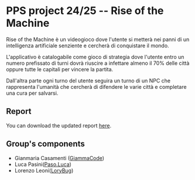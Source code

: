 # PPS project 24/25 -- Rise of the Machine

Rise of the Machine è un videogioco dove l'utente si metterà nei panni di un intelligenza artificiale senziente 
e cercherà di conquistare il mondo.

L'applicativo è catalogabile come gioco di strategia dove l'utente entro
un numero prefissato di turni dovrà riuscire a infettare almeno il 70%
delle città oppure tutte le capitali per vincere la partita.

Dall'altra parte ogni turno del utente seguira un turno di un NPC che
rappresenta l'umanità che cercherà di difendere le varie città e completare
una cura per salvarsi.

## Report
You can download the updated report [here](https://giammacode.github.io/PPS-25-RiseOfTheMachine/).


## Group's components
- Gianmaria Casamenti ([GiammaCode](https://github.com/GiammaCode))
- Luca Pasini([Paso.Luca](https://github.com/Paso.Luca))
- Lorenzo Leoni([LoryBug](https://github.com/LoryBug))



